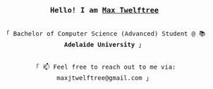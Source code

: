 <h3 align="center"><samp>Hello! I am <b><a rel="nofollow noopener noreferrer" target="_blank" href="https://max-twelftree-personal.super.site/">Max Twelftree </a></b></samp></h3>
<p align="center"><br>
  <samp>
    「 Bachelor of Computer Science (Advanced) Student @ 📚 <b>Adelaide University</b> 」<br>
  </samp>

<p align="center"><br>
  <samp>
    「 📫 Feel free to reach out to me via: maxjtwelftree@gmail.com 」 
